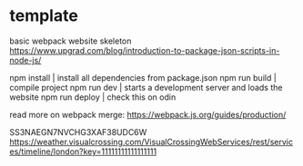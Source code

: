 # template

basic webpack website skeleton
https://www.upgrad.com/blog/introduction-to-package-json-scripts-in-node-js/

npm install | install all dependencies from package.json
npm run build | compile project
npm run dev | starts a development server and loads the website
npm run deploy | check this on odin

read more on webpack merge:
https://webpack.js.org/guides/production/

SS3NAEGN7NVCHG3XAF38UDC6W
https://weather.visualcrossing.com/VisualCrossingWebServices/rest/services/timeline/london?key=11111111111111111
